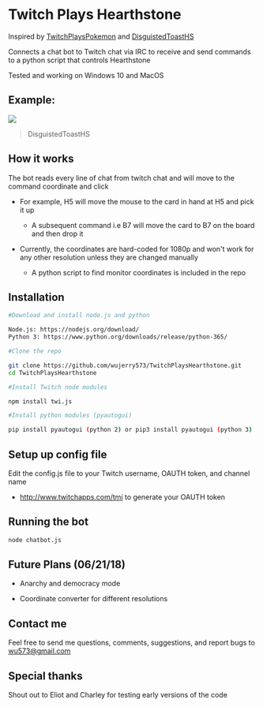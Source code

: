 # Twitch Plays Hearthstone

Inspired by [TwitchPlaysPokemon](https://www.twitch.tv/twitchplayspokemon) and [DisguistedToastHS](http://twitch.tv/disguisedtoasths)

Connects a chat bot to Twitch chat via IRC to receive and send commands to a python script that controls Hearthstone

Tested and working on Windows 10 and MacOS

## Example:

![](https://media.giphy.com/media/5zblpopO3ekPg7BW6F/giphy.gif)

> DisguistedToastHS

## How it works

The bot reads every line of chat from twitch chat and will move to the command coordinate and click

- For example, H5 will move the mouse to the card in hand at H5 and pick it up
  - A subsequent command i.e B7 will move the card to B7 on the board and then drop it

- Currently, the coordinates are hard-coded for 1080p and won't work for any other resolution unless they are changed manually
  - A python script to find monitor coordinates is included in the repo

## Installation

```sh
#Download and install node.js and python

Node.js: https://nodejs.org/download/
Python 3: https://www.python.org/downloads/release/python-365/

#Clone the repo

git clone https://github.com/wujerry573/TwitchPlaysHearthstone.git
cd TwitchPlaysHearthstone

#Install Twitch node modules

npm install twi.js

#Install python modules (pyautogui)

pip install pyautogui (python 2) or pip3 install pyautogui (python 3)
```

## Setup up config file

Edit the config.js file to your Twitch username, OAUTH token, and channel name

- http://www.twitchapps.com/tmi to generate your OAUTH token

## Running the bot

```sh
node chatbot.js
```

## Future Plans (06/21/18)

- Anarchy and democracy mode

- Coordinate converter for different resolutions

## Contact me

Feel free to send me questions, comments, suggestions, and report bugs to wu573@gmail.com

## Special thanks

Shout out to Eliot and Charley for testing early versions of the code
